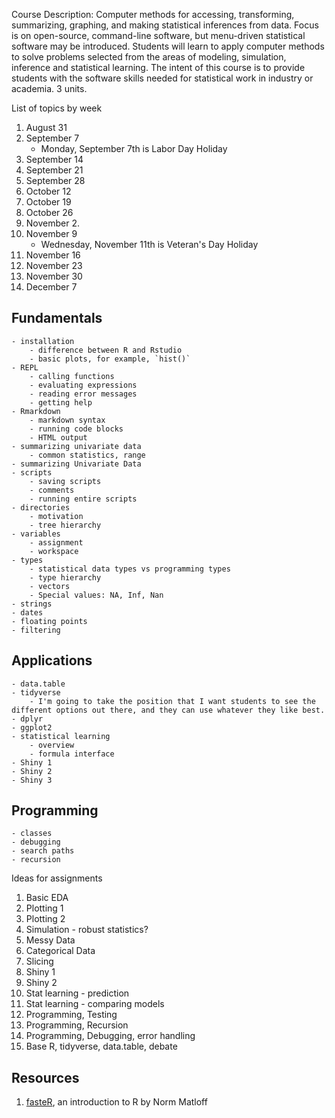 Course Description: Computer methods for accessing, transforming, summarizing, graphing, and making statistical inferences from data.
Focus is on open-source, command-line software, but menu-driven statistical software may be introduced.
Students will learn to apply computer methods to solve problems selected from the areas of modeling, simulation, inference and statistical learning.
The intent of this course is to provide students with the software skills needed for statistical work in industry or academia.
3 units.

List of topics by week

1. August 31
2. September 7
    - Monday, September 7th is Labor Day Holiday
3. September 14
4. September 21
5. September 28
6. October 12
7. October 19
8. October 26
9. November 2.
10. November 9
    - Wednesday, November 11th is Veteran's Day Holiday
11. November 16
12. November 23
13. November 30
14. December 7


## Fundamentals

    - installation
        - difference between R and Rstudio
        - basic plots, for example, `hist()`
    - REPL
        - calling functions
        - evaluating expressions
        - reading error messages
        - getting help
    - Rmarkdown
        - markdown syntax
        - running code blocks
        - HTML output
    - summarizing univariate data
        - common statistics, range
    - summarizing Univariate Data
    - scripts
        - saving scripts
        - comments
        - running entire scripts
    - directories
        - motivation
        - tree hierarchy
    - variables
        - assignment
        - workspace
    - types
        - statistical data types vs programming types
        - type hierarchy
        - vectors
        - Special values: NA, Inf, Nan
    - strings
    - dates
    - floating points
    - filtering

## Applications

    - data.table
    - tidyverse
        - I'm going to take the position that I want students to see the different options out there, and they can use whatever they like best.
    - dplyr
    - ggplot2
    - statistical learning
        - overview
        - formula interface
    - Shiny 1
    - Shiny 2
    - Shiny 3

## Programming

    - classes
    - debugging
    - search paths
    - recursion


Ideas for assignments

1. Basic EDA
2. Plotting 1
2. Plotting 2
2. Simulation - robust statistics?
3. Messy Data
3. Categorical Data
3. Slicing
4. Shiny 1
4. Shiny 2
3. Stat learning - prediction
3. Stat learning - comparing models
4. Programming, Testing
4. Programming, Recursion
4. Programming, Debugging, error handling
5. Base R, tidyverse, data.table, debate


## Resources

1. [fasteR](https://github.com/matloff/fasteR), an introduction to R by Norm Matloff
